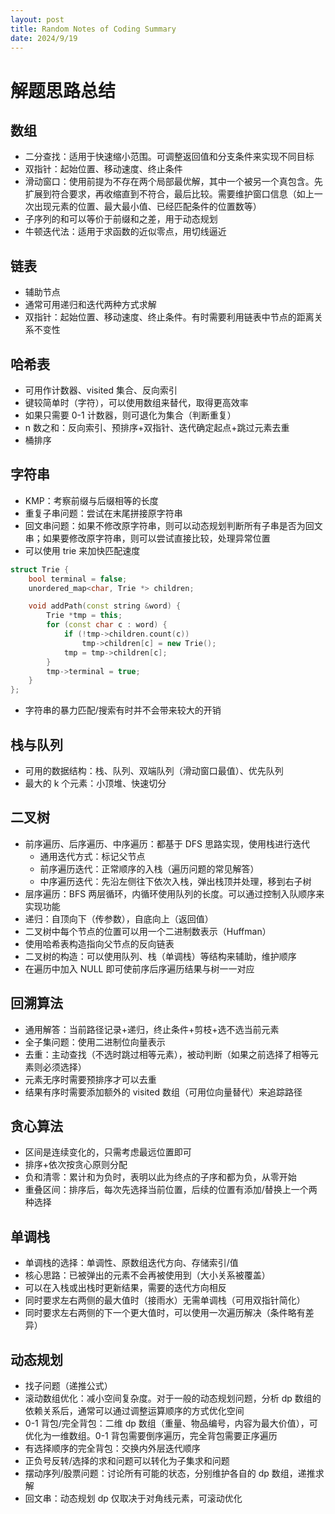 ```yaml
---
layout: post
title: Random Notes of Coding Summary
date: 2024/9/19
---
```


# 解题思路总结

## 数组

- 二分查找：适用于快速缩小范围。可调整返回值和分支条件来实现不同目标
- 双指针：起始位置、移动速度、终止条件
- 滑动窗口：使用前提为不存在两个局部最优解，其中一个被另一个真包含。先扩展到符合要求，再收缩直到不符合，最后比较。需要维护窗口信息（如上一次出现元素的位置、最大最小值、已经匹配条件的位置数等）
- 子序列的和可以等价于前缀和之差，用于动态规划
- 牛顿迭代法：适用于求函数的近似零点，用切线逼近

## 链表

- 辅助节点
- 通常可用递归和迭代两种方式求解
- 双指针：起始位置、移动速度、终止条件。有时需要利用链表中节点的距离关系不变性

## 哈希表

- 可用作计数器、visited 集合、反向索引
- 键较简单时（字符），可以使用数组来替代，取得更高效率
- 如果只需要 0-1 计数器，则可退化为集合（判断重复）
- n 数之和：反向索引、预排序+双指针、迭代确定起点+跳过元素去重
- 桶排序

## 字符串

- KMP：考察前缀与后缀相等的长度
- 重复子串问题：尝试在末尾拼接原字符串
- 回文串问题：如果不修改原字符串，则可以动态规划判断所有子串是否为回文串；如果要修改原字符串，则可以尝试直接比较，处理异常位置
- 可以使用 trie 来加快匹配速度

```c++
struct Trie {
    bool terminal = false;
    unordered_map<char, Trie *> children;

    void addPath(const string &word) {
        Trie *tmp = this;
        for (const char c : word) {
            if (!tmp->children.count(c))
                tmp->children[c] = new Trie();
            tmp = tmp->children[c];
        }
        tmp->terminal = true;
    }
};
```

- 字符串的暴力匹配/搜索有时并不会带来较大的开销

## 栈与队列

- 可用的数据结构：栈、队列、双端队列（滑动窗口最值）、优先队列
- 最大的 k 个元素：小顶堆、快速切分

## 二叉树

- 前序遍历、后序遍历、中序遍历：都基于 DFS 思路实现，使用栈进行迭代
    - 通用迭代方式：标记父节点
    - 前序遍历迭代：正常顺序的入栈（遍历问题的常见解答）
    - 中序遍历迭代：先沿左侧往下依次入栈，弹出栈顶并处理，移到右子树
- 层序遍历：BFS 两层循环，内循环使用队列的长度。可以通过控制入队顺序来实现功能
- 递归：自顶向下（传参数），自底向上（返回值）
- 二叉树中每个节点的位置可以用一个二进制数表示（Huffman）
- 使用哈希表构造指向父节点的反向链表
- 二叉树的构造：可以使用队列、栈（单调栈）等结构来辅助，维护顺序
- 在遍历中加入 NULL 即可使前序后序遍历结果与树一一对应

## 回溯算法

- 通用解答：当前路径记录+递归，终止条件+剪枝+选不选当前元素
- 全子集问题：使用二进制位向量表示
- 去重：主动查找（不选时跳过相等元素），被动判断（如果之前选择了相等元素则必须选择）
- 元素无序时需要预排序才可以去重
- 结果有序时需要添加额外的 visited 数组（可用位向量替代）来追踪路径

## 贪心算法

- 区间是连续变化的，只需考虑最远位置即可
- 排序+依次按贪心原则分配
- 负和清零：累计和为负时，表明以此为终点的子序和都为负，从零开始
- 重叠区间：排序后，每次先选择当前位置，后续的位置有添加/替换上一个两种选择

## 单调栈

- 单调栈的选择：单调性、原数组迭代方向、存储索引/值
- 核心思路：已被弹出的元素不会再被使用到（大小关系被覆盖）
- 可以在入栈或出栈时更新结果，需要的迭代方向相反
- 同时要求左右两侧的最大值时（接雨水）无需单调栈（可用双指针简化）
- 同时要求左右两侧的下一个更大值时，可以使用一次遍历解决（条件略有差异）

## 动态规划

- 找子问题（递推公式）
- 滚动数组优化：减小空间复杂度。对于一般的动态规划问题，分析 dp 数组的依赖关系后，通常可以通过调整运算顺序的方式优化空间
- 0-1 背包/完全背包：二维 dp 数组（重量、物品编号，内容为最大价值），可优化为一维数组。0-1 背包需要倒序遍历，完全背包需要正序遍历
- 有选择顺序的完全背包：交换内外层迭代顺序
- 正负号反转/选择的求和问题可以转化为子集求和问题
- 摆动序列/股票问题：讨论所有可能的状态，分别维护各自的 dp 数组，递推求解
- 回文串：动态规划 dp 仅取决于对角线元素，可滚动优化
